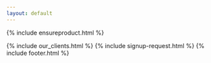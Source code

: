 ```yaml
---
layout: default
---
```


<div class="clearfix"></div>

<section id="Content-Optimization" class="content-section section-gray">

{% include ensureproduct.html %}
   
</section>

<div class="clearfix"></div>

{% include our_clients.html %} 
{% include signup-request.html %}
{% include footer.html %}